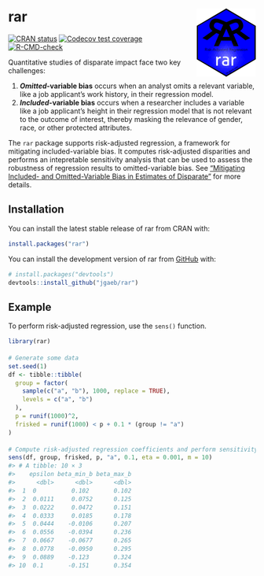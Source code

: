 
<!-- README.md is generated from README.Rmd. Please edit that file -->

# rar <a href="https://rar.jgaeb.com"><img src="man/figures/logo.png" align="right" height="139" alt="rar website" /></a>

<!-- badges: start -->

[![CRAN
status](https://www.r-pkg.org/badges/version/rar)](https://CRAN.R-project.org/package=rar)
[![Codecov test
coverage](https://codecov.io/gh/jgaeb/rar/branch/main/graph/badge.svg)](https://app.codecov.io/gh/jgaeb/rar?branch=main)
[![R-CMD-check](https://github.com/jgaeb/rar/actions/workflows/R-CMD-check.yaml/badge.svg)](https://github.com/jgaeb/rar/actions/workflows/R-CMD-check.yaml)
<!-- badges: end -->

Quantitative studies of disparate impact face two key challenges:

1.  ***Omitted*-variable bias** occurs when an analyst omits a relevant
    variable, like a job applicant’s work history, in their regression
    model.
2.  ***Included*-variable bias** occurs when a researcher includes a
    variable like a job applicant’s height in their regression model
    that is not relevant to the outcome of interest, thereby masking the
    relevance of gender, race, or other protected attributes.

The `rar` package supports risk-adjusted regression, a framework for
mitigating included-variable bias. It computes risk-adjusted disparities
and performs an intepretable sensitivity analysis that can be used to
assess the robustness of regression results to omitted-variable bias.
See [“Mitigating Included- and Omitted-Variable Bias in Estimates of
Disparate”](https://arxiv.org/abs/1809.05651) for more details.

## Installation

You can install the latest stable release of rar from CRAN with:

``` r
install.packages("rar")
```

You can install the development version of rar from
[GitHub](https://github.com/) with:

``` r
# install.packages("devtools")
devtools::install_github("jgaeb/rar")
```

## Example

To perform risk-adjusted regression, use the `sens()` function.

``` r
library(rar)

# Generate some data
set.seed(1)
df <- tibble::tibble(
  group = factor(
    sample(c("a", "b"), 1000, replace = TRUE),
    levels = c("a", "b")
  ),
  p = runif(1000)^2,
  frisked = runif(1000) < p + 0.1 * (group != "a")
)

# Compute risk-adjusted regression coefficients and perform sensitivity analysis
sens(df, group, frisked, p, "a", 0.1, eta = 0.001, m = 10)
#> # A tibble: 10 × 3
#>    epsilon beta_min_b beta_max_b
#>      <dbl>      <dbl>      <dbl>
#>  1  0          0.102       0.102
#>  2  0.0111     0.0752      0.125
#>  3  0.0222     0.0472      0.151
#>  4  0.0333     0.0185      0.178
#>  5  0.0444    -0.0106      0.207
#>  6  0.0556    -0.0394      0.236
#>  7  0.0667    -0.0677      0.265
#>  8  0.0778    -0.0950      0.295
#>  9  0.0889    -0.123       0.324
#> 10  0.1       -0.151       0.354
```
